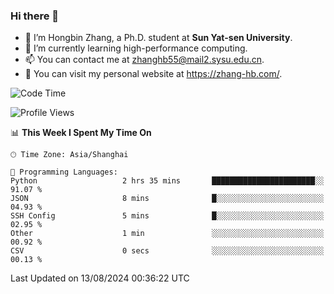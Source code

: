 ### Hi there 👋

- 🔭 I’m Hongbin Zhang, a Ph.D. student at **Sun Yat-sen University**.
- 🌱 I’m currently learning high-performance computing.
- 📫 You can contact me at zhanghb55@mail2.sysu.edu.cn.
- 👀 You can visit my personal website at https://zhang-hb.com/.

<!--START_SECTION:waka-->
![Code Time](http://img.shields.io/badge/Code%20Time-337%20hrs%2042%20mins-blue)

![Profile Views](http://img.shields.io/badge/Profile%20Views-8-blue)

📊 **This Week I Spent My Time On** 

```text
🕑︎ Time Zone: Asia/Shanghai

💬 Programming Languages: 
Python                   2 hrs 35 mins       ███████████████████████░░   91.07 % 
JSON                     8 mins              █░░░░░░░░░░░░░░░░░░░░░░░░   04.93 % 
SSH Config               5 mins              █░░░░░░░░░░░░░░░░░░░░░░░░   02.95 % 
Other                    1 min               ░░░░░░░░░░░░░░░░░░░░░░░░░   00.92 % 
CSV                      0 secs              ░░░░░░░░░░░░░░░░░░░░░░░░░   00.13 % 
```


 Last Updated on 13/08/2024 00:36:22 UTC
<!--END_SECTION:waka-->
